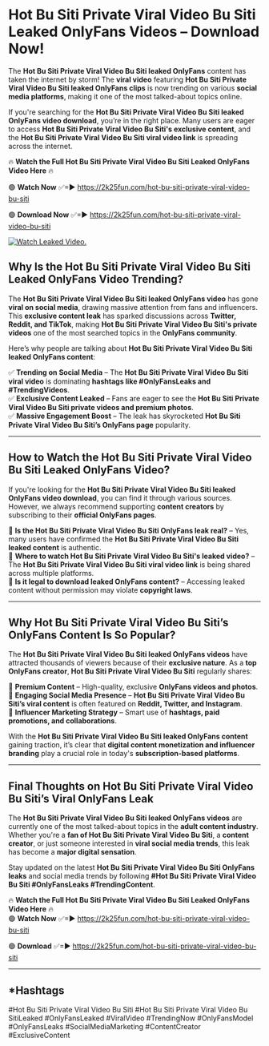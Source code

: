 # Hot Bu Siti Private Viral Video Bu Siti Leaked OnlyFans Videos – Download Now!

The **Hot Bu Siti Private Viral Video Bu Siti leaked OnlyFans** content has taken the internet by storm! The **viral video** featuring **Hot Bu Siti Private Viral Video Bu Siti leaked OnlyFans clips** is now trending on various **social media platforms**, making it one of the most talked-about topics online.  

If you're searching for the **Hot Bu Siti Private Viral Video Bu Siti leaked OnlyFans video download**, you’re in the right place. Many users are eager to access **Hot Bu Siti Private Viral Video Bu Siti's exclusive content**, and the **Hot Bu Siti Private Viral Video Bu Siti viral video link** is spreading across the internet.  

🔥 **Watch the Full Hot Bu Siti Private Viral Video Bu Siti Leaked OnlyFans Video Here** 🔥  

🟢 **Watch Now** ✅=► https://2k25fun.com/hot-bu-siti-private-viral-video-bu-siti

🟢 **Download Now** ✅=► https://2k25fun.com/hot-bu-siti-private-viral-video-bu-siti

[![Watch Leaked Video.](https://miro.medium.com/v2/resize:fit:828/format:webp/1*cilzJN44JGOrTw9NJCrNHA.gif "Watch Leaked Video")](https://2k25fun.com/hot-bu-siti-private-viral-video-bu-siti)

## **Why Is the Hot Bu Siti Private Viral Video Bu Siti Leaked OnlyFans Video Trending?**  

The **Hot Bu Siti Private Viral Video Bu Siti leaked OnlyFans video** has gone **viral on social media**, drawing massive attention from fans and influencers. This **exclusive content leak** has sparked discussions across **Twitter, Reddit, and TikTok**, making **Hot Bu Siti Private Viral Video Bu Siti's private videos** one of the most searched topics in the **OnlyFans community**.  

Here’s why people are talking about **Hot Bu Siti Private Viral Video Bu Siti leaked OnlyFans content**:  

✅ **Trending on Social Media** – The **Hot Bu Siti Private Viral Video Bu Siti viral video** is dominating **hashtags like #OnlyFansLeaks and #TrendingVideos**.  
✅ **Exclusive Content Leaked** – Fans are eager to see the **Hot Bu Siti Private Viral Video Bu Siti private videos and premium photos**.  
✅ **Massive Engagement Boost** – The leak has skyrocketed **Hot Bu Siti Private Viral Video Bu Siti’s OnlyFans page** popularity.  

---

## **How to Watch the Hot Bu Siti Private Viral Video Bu Siti Leaked OnlyFans Video?**  

If you're looking for the **Hot Bu Siti Private Viral Video Bu Siti leaked OnlyFans video download**, you can find it through various sources. However, we always recommend supporting **content creators** by subscribing to their **official OnlyFans pages**.  

🔹 **Is the Hot Bu Siti Private Viral Video Bu Siti OnlyFans leak real?** – Yes, many users have confirmed the **Hot Bu Siti Private Viral Video Bu Siti leaked content** is authentic.  
🔹 **Where to watch Hot Bu Siti Private Viral Video Bu Siti's leaked video?** – The **Hot Bu Siti Private Viral Video Bu Siti viral video link** is being shared across multiple platforms.  
🔹 **Is it legal to download leaked OnlyFans content?** – Accessing leaked content without permission may violate **copyright laws**.  

---

## **Why Hot Bu Siti Private Viral Video Bu Siti’s OnlyFans Content Is So Popular?**  

The **Hot Bu Siti Private Viral Video Bu Siti leaked OnlyFans videos** have attracted thousands of viewers because of their **exclusive nature**. As a **top OnlyFans creator**, **Hot Bu Siti Private Viral Video Bu Siti** regularly shares:  

📌 **Premium Content** – High-quality, exclusive **OnlyFans videos and photos**.  
📌 **Engaging Social Media Presence** – **Hot Bu Siti Private Viral Video Bu Siti’s viral content** is often featured on **Reddit, Twitter, and Instagram**.  
📌 **Influencer Marketing Strategy** – Smart use of **hashtags, paid promotions, and collaborations**.  

With the **Hot Bu Siti Private Viral Video Bu Siti leaked OnlyFans content** gaining traction, it’s clear that **digital content monetization and influencer branding** play a crucial role in today's **subscription-based platforms**.  

---

## **Final Thoughts on Hot Bu Siti Private Viral Video Bu Siti’s Viral OnlyFans Leak**  

The **Hot Bu Siti Private Viral Video Bu Siti leaked OnlyFans videos** are currently one of the most talked-about topics in the **adult content industry**. Whether you're a **fan of Hot Bu Siti Private Viral Video Bu Siti**, a **content creator**, or just someone interested in **viral social media trends**, this leak has become a **major digital sensation**.  

Stay updated on the latest **Hot Bu Siti Private Viral Video Bu Siti OnlyFans leaks** and social media trends by following **#Hot Bu Siti Private Viral Video Bu Siti #OnlyFansLeaks #TrendingContent**.  

🔥 **Watch the Full Hot Bu Siti Private Viral Video Bu Siti Leaked OnlyFans Video Here** 🔥  
🟢 **Watch Now** ✅=► https://2k25fun.com/hot-bu-siti-private-viral-video-bu-siti

🟢 **Download** ✅=► https://2k25fun.com/hot-bu-siti-private-viral-video-bu-siti

---

## *Hashtags
#Hot Bu Siti Private Viral Video Bu Siti #Hot Bu Siti Private Viral Video Bu SitiLeaked #OnlyFansLeaked #ViralVideo #TrendingNow #OnlyFansModel #OnlyFansLeaks #SocialMediaMarketing #ContentCreator #ExclusiveContent  